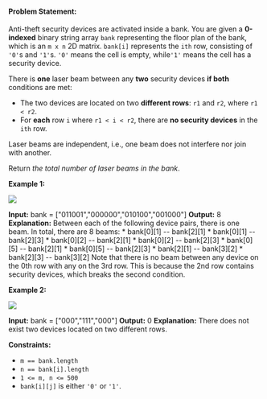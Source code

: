 #### Problem Statement:
Anti-theft security devices are activated inside a bank. You are given a **0-indexed** binary string array `bank` representing the floor plan of the bank, which is an `m x n` 2D matrix. `bank[i]` represents the `ith` row, consisting of `'0'`s and `'1'`s. `'0'` means the cell is empty, while`'1'` means the cell has a security device.

There is **one** laser beam between any **two** security devices **if both** conditions are met:

*   The two devices are located on two **different rows**: `r1` and `r2`, where `r1 < r2`.
*   For **each** row `i` where `r1 < i < r2`, there are **no security devices** in the `ith` row.

Laser beams are independent, i.e., one beam does not interfere nor join with another.

Return _the total number of laser beams in the bank_.

**Example 1:**

![](https://assets.leetcode.com/uploads/2021/12/24/laser1.jpg)

**Input:** bank = \["011001","000000","010100","001000"\]
**Output:** 8
**Explanation:** Between each of the following device pairs, there is one beam. In total, there are 8 beams:
 \* bank\[0\]\[1\] -- bank\[2\]\[1\]
 \* bank\[0\]\[1\] -- bank\[2\]\[3\]
 \* bank\[0\]\[2\] -- bank\[2\]\[1\]
 \* bank\[0\]\[2\] -- bank\[2\]\[3\]
 \* bank\[0\]\[5\] -- bank\[2\]\[1\]
 \* bank\[0\]\[5\] -- bank\[2\]\[3\]
 \* bank\[2\]\[1\] -- bank\[3\]\[2\]
 \* bank\[2\]\[3\] -- bank\[3\]\[2\]
Note that there is no beam between any device on the 0th row with any on the 3rd row.
This is because the 2nd row contains security devices, which breaks the second condition.

**Example 2:**

![](https://assets.leetcode.com/uploads/2021/12/24/laser2.jpg)

**Input:** bank = \["000","111","000"\]
**Output:** 0
**Explanation:** There does not exist two devices located on two different rows.

**Constraints:**

*   `m == bank.length`
*   `n == bank[i].length`
*   `1 <= m, n <= 500`
*   `bank[i][j]` is either `'0'` or `'1'`.